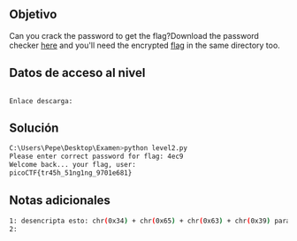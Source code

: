 ## Objetivo
Can you crack the password to get the flag?Download the password checker [here](https://artifacts.picoctf.net/c/14/level2.py) and you'll need the encrypted [flag](https://artifacts.picoctf.net/c/14/level2.flag.txt.enc) in the same directory too.
## Datos de acceso al nivel
```

Enlace descarga: 

```
## Solución

```bash
C:\Users\Pepe\Desktop\Examen>python level2.py
Please enter correct password for flag: 4ec9
Welcome back... your flag, user:
picoCTF{tr45h_51ng1ng_9701e681}
```
## Notas adicionales
```bash
1: desencripta esto: chr(0x34) + chr(0x65) + chr(0x63) + chr(0x39) para obtener la contraseña: R= 4ec9
2:

```